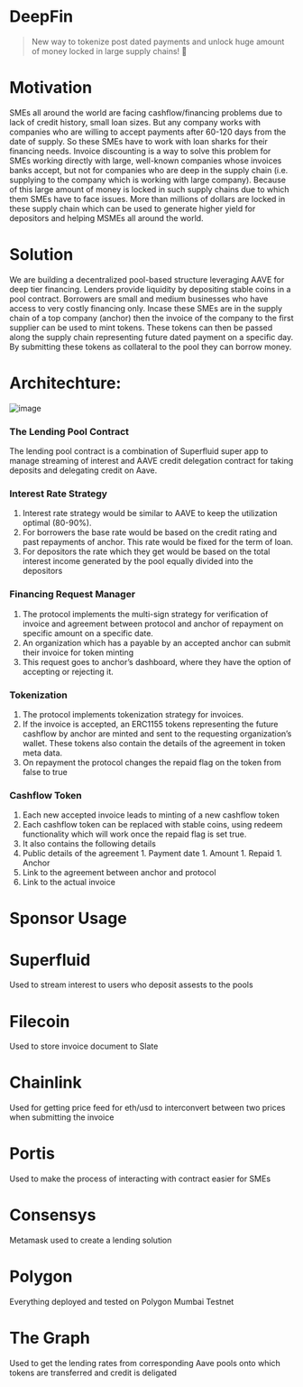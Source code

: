 # DeepFin

> New way to tokenize post dated payments and unlock huge amount of money locked in large supply chains! 🚀

# Motivation
  SMEs all around the world are facing cashflow/financing problems due to lack of credit history, small loan sizes. But any company works with companies who are willing to accept payments after 60-120 days from the date of supply. So these SMEs have to work with loan sharks for their financing needs. Invoice discounting is a way to solve this problem for SMEs working directly with large, well-known companies whose invoices banks accept, but not for companies who are deep in the supply chain (i.e. supplying to the company which is working with large company). Because of this large amount of money is locked in such supply chains due to which them SMEs have to face issues. More than millions of dollars are locked in these supply chain which can be used to generate higher yield for depositors and helping MSMEs all around the world. 

# Solution
  We are building a decentralized pool-based structure leveraging AAVE for deep tier financing. Lenders provide liquidity by depositing stable coins in a pool contract. Borrowers are small and medium businesses who have access to very costly financing only. Incase these SMEs are in the supply chain of a top company (anchor) then the invoice of the company to the first supplier can be used to mint tokens. These tokens can then be passed along the supply chain representing future dated payment on a specific day. By submitting these tokens as collateral to the pool they can borrow money.

# Architechture:

![image](https://user-images.githubusercontent.com/2653167/124158108-c14ca380-da56-11eb-967e-69cde37ca8eb.png)

### The Lending Pool Contract
The lending pool contract is a combination of Superfluid super app to manage streaming of interest and AAVE credit delegation contract for taking deposits and delegating credit on Aave.	

### Interest Rate Strategy
1.	Interest rate strategy would be similar to AAVE to keep the utilization optimal (80-90%). 
1.	For borrowers the base rate would be based on the credit rating and past repayments of anchor. This rate would be fixed for the term of loan. 
1.	For depositors the rate which they get would be based on the total interest income generated by the pool equally divided into the depositors

### Financing Request Manager
1.	The protocol implements the multi-sign strategy for verification of invoice and agreement between protocol and anchor of repayment on specific amount on a specific date.
1.	An organization which has a payable by an accepted anchor can submit their invoice for token minting
1.	This request goes to anchor’s dashboard, where they have the option of accepting or rejecting it.

### Tokenization
1.	The protocol implements tokenization strategy for invoices. 
1.	If the invoice is accepted, an ERC1155 tokens representing the future cashflow by anchor are minted and sent to the requesting organization’s wallet. These tokens also contain the details of the agreement in token meta data.
1.	On repayment the protocol changes the repaid flag on the token from false to true

### Cashflow Token
1.	Each new accepted invoice leads to minting of a new cashflow token
1.	Each cashflow token can be replaced with stable coins, using redeem functionality which will work once the repaid flag is set true.
1.	It also contains the following details
  1.	Public details of the agreement
    1.	Payment date
    1.	Amount
    1.	Repaid
    1.	Anchor
  1.	Link to the agreement between anchor and protocol
  1.	Link to the actual invoice


# Sponsor Usage 

# Superfluid
  Used to stream interest to users who deposit assests to the pools
  
# Filecoin
  Used to store invoice document to Slate 
  
# Chainlink
  Used for getting price feed for eth/usd to interconvert between two prices when submitting the invoice
  
# Portis
  Used to make the process of interacting with contract easier for SMEs

# Consensys
  Metamask used to create a lending solution
  
# Polygon
  Everything deployed and tested on Polygon Mumbai Testnet

# The Graph
  Used to get the lending rates from corresponding Aave pools onto which tokens are transferred and credit is deligated
